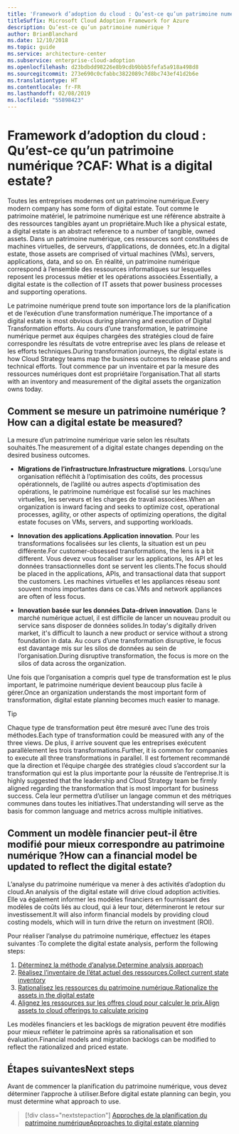 ```yaml
---
title: 'Framework d’adoption du cloud : Qu’est-ce qu’un patrimoine numérique ?'
titleSuffix: Microsoft Cloud Adoption Framework for Azure
description: Qu’est-ce qu’un patrimoine numérique ?
author: BrianBlanchard
ms.date: 12/10/2018
ms.topic: guide
ms.service: architecture-center
ms.subservice: enterprise-cloud-adoption
ms.openlocfilehash: d23bdbdd98226e8b9cdb9bbb5fefa5a918a498d8
ms.sourcegitcommit: 273e690c0cfabbc3822089c7d8bc743ef41d2b6e
ms.translationtype: HT
ms.contentlocale: fr-FR
ms.lasthandoff: 02/08/2019
ms.locfileid: "55898423"
---
```

<!-- markdownlint-disable MD026 -->

# <a name="caf-what-is-a-digital-estate"></a><span data-ttu-id="8dbad-103">Framework d’adoption du cloud : Qu’est-ce qu’un patrimoine numérique ?</span><span class="sxs-lookup"><span data-stu-id="8dbad-103">CAF: What is a digital estate?</span></span>

<span data-ttu-id="8dbad-104">Toutes les entreprises modernes ont un patrimoine numérique.</span><span class="sxs-lookup"><span data-stu-id="8dbad-104">Every modern company has some form of digital estate.</span></span> <span data-ttu-id="8dbad-105">Tout comme le patrimoine matériel, le patrimoine numérique est une référence abstraite à des ressources tangibles ayant un propriétaire.</span><span class="sxs-lookup"><span data-stu-id="8dbad-105">Much like a physical estate, a digital estate is an abstract reference to a number of tangible, owned assets.</span></span> <span data-ttu-id="8dbad-106">Dans un patrimoine numérique, ces ressources sont constituées de machines virtuelles, de serveurs, d’applications, de données, etc.</span><span class="sxs-lookup"><span data-stu-id="8dbad-106">In a digital estate, those assets are comprised of virtual machines (VMs), servers, applications, data, and so on.</span></span> <span data-ttu-id="8dbad-107">En réalité, un patrimoine numérique correspond à l’ensemble des ressources informatiques sur lesquelles reposent les processus métier et les opérations associées.</span><span class="sxs-lookup"><span data-stu-id="8dbad-107">Essentially, a digital estate is the collection of IT assets that power business processes and supporting operations.</span></span>

<span data-ttu-id="8dbad-108">Le patrimoine numérique prend toute son importance lors de la planification et de l’exécution d’une transformation numérique.</span><span class="sxs-lookup"><span data-stu-id="8dbad-108">The importance of a digital estate is most obvious during planning and execution of Digital Transformation efforts.</span></span> <span data-ttu-id="8dbad-109">Au cours d’une transformation, le patrimoine numérique permet aux équipes chargées des stratégies cloud de faire correspondre les résultats de votre entreprise avec les plans de release et les efforts techniques.</span><span class="sxs-lookup"><span data-stu-id="8dbad-109">During transformation journeys, the digital estate is how Cloud Strategy teams map the business outcomes to release plans and technical efforts.</span></span> <span data-ttu-id="8dbad-110">Tout commence par un inventaire et par la mesure des ressources numériques dont est propriétaire l’organisation.</span><span class="sxs-lookup"><span data-stu-id="8dbad-110">That all starts with an inventory and measurement of the digital assets the organization owns today.</span></span>

## <a name="how-can-a-digital-estate-be-measured"></a><span data-ttu-id="8dbad-111">Comment se mesure un patrimoine numérique ?</span><span class="sxs-lookup"><span data-stu-id="8dbad-111">How can a digital estate be measured?</span></span>

<span data-ttu-id="8dbad-112">La mesure d’un patrimoine numérique varie selon les résultats souhaités.</span><span class="sxs-lookup"><span data-stu-id="8dbad-112">The measurement of a digital estate changes depending on the desired business outcomes.</span></span>

- <span data-ttu-id="8dbad-113">**Migrations de l’infrastructure**.</span><span class="sxs-lookup"><span data-stu-id="8dbad-113">**Infrastructure migrations**.</span></span> <span data-ttu-id="8dbad-114">Lorsqu’une organisation réfléchit à l’optimisation des coûts, des processus opérationnels, de l’agilité ou autres aspects d’optimisation des opérations, le patrimoine numérique est focalisé sur les machines virtuelles, les serveurs et les charges de travail associées.</span><span class="sxs-lookup"><span data-stu-id="8dbad-114">When an organization is inward facing and seeks to optimize cost, operational processes, agility, or other aspects of optimizing operations, the digital estate focuses on VMs, servers, and supporting workloads.</span></span>

- <span data-ttu-id="8dbad-115">**Innovation des applications**.</span><span class="sxs-lookup"><span data-stu-id="8dbad-115">**Application innovation**.</span></span> <span data-ttu-id="8dbad-116">Pour les transformations focalisées sur les clients, la situation est un peu différente.</span><span class="sxs-lookup"><span data-stu-id="8dbad-116">For customer-obsessed transformations, the lens is a bit different.</span></span> <span data-ttu-id="8dbad-117">Vous devez vous focaliser sur les applications, les API et les données transactionnelles dont se servent les clients.</span><span class="sxs-lookup"><span data-stu-id="8dbad-117">The focus should be placed in the applications, APIs, and transactional data that support the customers.</span></span> <span data-ttu-id="8dbad-118">Les machines virtuelles et les appliances réseau sont souvent moins importantes dans ce cas.</span><span class="sxs-lookup"><span data-stu-id="8dbad-118">VMs and network appliances are often of less focus.</span></span>

- <span data-ttu-id="8dbad-119">**Innovation basée sur les données**.</span><span class="sxs-lookup"><span data-stu-id="8dbad-119">**Data-driven innovation**.</span></span> <span data-ttu-id="8dbad-120">Dans le marché numérique actuel, il est difficile de lancer un nouveau produit ou service sans disposer de données solides.</span><span class="sxs-lookup"><span data-stu-id="8dbad-120">In today's digitally driven market, it's difficult to launch a new product or service without a strong foundation in data.</span></span> <span data-ttu-id="8dbad-121">Au cours d’une transformation disruptive, le focus est davantage mis sur les silos de données au sein de l’organisation.</span><span class="sxs-lookup"><span data-stu-id="8dbad-121">During disruptive transformation, the focus is more on the silos of data across the organization.</span></span>

<span data-ttu-id="8dbad-122">Une fois que l’organisation a compris quel type de transformation est le plus important, le patrimoine numérique devient beaucoup plus facile à gérer.</span><span class="sxs-lookup"><span data-stu-id="8dbad-122">Once an organization understands the most important form of transformation, digital estate planning becomes much easier to manage.</span></span>

> [!TIP]
> <span data-ttu-id="8dbad-123">Chaque type de transformation peut être mesuré avec l’une des trois méthodes.</span><span class="sxs-lookup"><span data-stu-id="8dbad-123">Each type of transformation could be measured with any of the three views.</span></span> <span data-ttu-id="8dbad-124">De plus, il arrive souvent que les entreprises exécutent parallèlement les trois transformations.</span><span class="sxs-lookup"><span data-stu-id="8dbad-124">Further, it is common for companies to execute all three transformations in parallel.</span></span> <span data-ttu-id="8dbad-125">Il est fortement recommandé que la direction et l’équipe chargée des stratégies cloud s’accordent sur la transformation qui est la plus importante pour la réussite de l’entreprise.</span><span class="sxs-lookup"><span data-stu-id="8dbad-125">It is highly suggested that the leadership and Cloud Strategy team be firmly aligned regarding the transformation that is most important for business success.</span></span> <span data-ttu-id="8dbad-126">Cela leur permettra d’utiliser un langage commun et des métriques communes dans toutes les initiatives.</span><span class="sxs-lookup"><span data-stu-id="8dbad-126">That understanding will serve as the basis for common language and metrics across multiple initiatives.</span></span>

## <a name="how-can-a-financial-model-be-updated-to-reflect-the-digital-estate"></a><span data-ttu-id="8dbad-127">Comment un modèle financier peut-il être modifié pour mieux correspondre au patrimoine numérique ?</span><span class="sxs-lookup"><span data-stu-id="8dbad-127">How can a financial model be updated to reflect the digital estate?</span></span>

<span data-ttu-id="8dbad-128">L’analyse du patrimoine numérique va mener à des activités d’adoption du cloud.</span><span class="sxs-lookup"><span data-stu-id="8dbad-128">An analysis of the digital estate will drive cloud adoption activities.</span></span> <span data-ttu-id="8dbad-129">Elle va également informer les modèles financiers en fournissant des modèles de coûts liés au cloud, qui à leur tour, détermineront le retour sur investissement.</span><span class="sxs-lookup"><span data-stu-id="8dbad-129">It will also inform financial models by providing cloud costing models, which will in turn drive the return on investment (ROI).</span></span>

<span data-ttu-id="8dbad-130">Pour réaliser l’analyse du patrimoine numérique, effectuez les étapes suivantes :</span><span class="sxs-lookup"><span data-stu-id="8dbad-130">To complete the digital estate analysis, perform the following steps:</span></span>

1. [<span data-ttu-id="8dbad-131">Déterminez la méthode d’analyse.</span><span class="sxs-lookup"><span data-stu-id="8dbad-131">Determine analysis approach</span></span>](approach.md)
1. [<span data-ttu-id="8dbad-132">Réalisez l’inventaire de l’état actuel des ressources.</span><span class="sxs-lookup"><span data-stu-id="8dbad-132">Collect current state inventory</span></span>](inventory.md)
1. [<span data-ttu-id="8dbad-133">Rationalisez les ressources du patrimoine numérique.</span><span class="sxs-lookup"><span data-stu-id="8dbad-133">Rationalize the assets in the digital estate</span></span>](rationalize.md)
1. [<span data-ttu-id="8dbad-134">Alignez les ressources sur les offres cloud pour calculer le prix.</span><span class="sxs-lookup"><span data-stu-id="8dbad-134">Align assets to cloud offerings to calculate pricing</span></span>](calculate.md)

<span data-ttu-id="8dbad-135">Les modèles financiers et les backlogs de migration peuvent être modifiés pour mieux refléter le patrimoine après sa rationalisation et son évaluation.</span><span class="sxs-lookup"><span data-stu-id="8dbad-135">Financial models and migration backlogs can be modified to reflect the rationalized and priced estate.</span></span>

## <a name="next-steps"></a><span data-ttu-id="8dbad-136">Étapes suivantes</span><span class="sxs-lookup"><span data-stu-id="8dbad-136">Next steps</span></span>

<span data-ttu-id="8dbad-137">Avant de commencer la planification du patrimoine numérique, vous devez déterminer l’approche à utiliser.</span><span class="sxs-lookup"><span data-stu-id="8dbad-137">Before digital estate planning can begin, you must determine what approach to use.</span></span>

> [!div class="nextstepaction"]
> [<span data-ttu-id="8dbad-138">Approches de la planification du patrimoine numérique</span><span class="sxs-lookup"><span data-stu-id="8dbad-138">Approaches to digital estate planning</span></span>](approach.md)